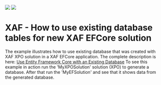 <!-- default badges list -->
[![](https://img.shields.io/badge/Open_in_DevExpress_Support_Center-FF7200?style=flat-square&logo=DevExpress&logoColor=white)](https://supportcenter.devexpress.com/ticket/details/T1134056)
[![](https://img.shields.io/badge/📖_How_to_use_DevExpress_Examples-e9f6fc?style=flat-square)](https://docs.devexpress.com/GeneralInformation/403183)
<!-- default badges end -->
# XAF - How to use existing database tables for new XAF EFCore solution

The example illustrates how to use existing database that was created with XAF XPO solution in a XAF EFCore application. The complete description is here: <a href="https://docs.devexpress.com/eXpressAppFramework/402971/business-model-design-orm/business-model-design-with-entity-framework-core/use-entity-framework-core-with-an-existing-database">Use Entity Framework Core with an Existing Database</a>
To see this example in action run the 'MyXPOSolution' solution (XPO) to generate a database. After that run the 'MyEFSolution' and see that it shows data from the generated database.


